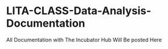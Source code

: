# LITA-CLASS-Data-Analysis-Documentation
All Documentation with The Incubator Hub Will Be posted Here
